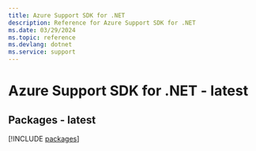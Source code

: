 ```yaml
---
title: Azure Support SDK for .NET
description: Reference for Azure Support SDK for .NET
ms.date: 03/29/2024
ms.topic: reference
ms.devlang: dotnet
ms.service: support
---
```

# Azure Support SDK for .NET - latest
## Packages - latest
[!INCLUDE [packages](support-index.md)]